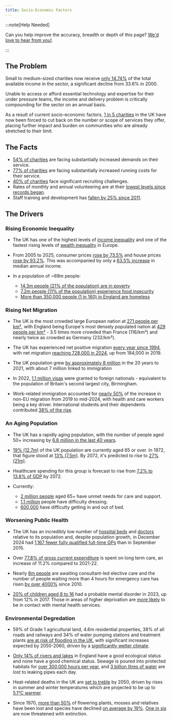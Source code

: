 ```yaml
---
title: Socio-Economic Factors
---
```


:::note[Help Needed]

Can you help improve the accuracy, breadth or depth of this page? [We'd love to hear from you!](../../overview/help).

:::

## The Problem

Small to medium-sized charities now receive [only 14.74%][2] of the total available income in the sector, a significant decline from 33.6% in 2000.

Unable to access or afford essential technology and expertise for their under pressure teams, the income and delivery problem is critically compounding for the sector on an annual basis.

As a result of current socio-economic factors, [1 in 5 charities][1] in the UK have now been forced to cut back on the number or scope of services they offer, placing further impact and burden on communities who are already stretched to their limit.

## The Facts
* [54% of charities][3] are facing substantially increased demands on their service.
* [77% of charities][4] are facing substantially increased running costs for their service.
* [40% of charities][1] face significant recruiting challenges.
* Rates of monthly and annual volunteering are at their [lowest levels since records began][5].
* Staff training and development has [fallen by 25% since 2011][1]. 

[1]: https://www.probonoeconomics.com/Handlers/Download.ashx?IDMF=5b97598d-91ce-4774-b3f6-541bda6b8af2 "Probono Economics - Treatment for the charity sector’s unhealthy status quo"
[2]: https://www.ncvo.org.uk/news-and-insights/news-index/uk-civil-society-almanac-2024/financials/ "NCVO - The UK Civil Society Almanac 2024"
[3]: https://fundraising.co.uk/2024/10/15/demand-for-services-has-risen-a-lot-for-more-than-half-of-charities-in-past-year/ "Fundraising.co.uk - Demand For Services Rising"
[4]: https://www.the-sse.org/news/97-of-charities-affected-by-cost-of-living-crisis/ "The SSE - 97% of charities affected by the cost of living crisis"
[5]: https://www.gov.uk/government/statistics/community-life-survey-202324-annual-publication/community-life-survey-202324-volunteering-and-charitable-giving "UK Government - Community Life Survey"


## The Drivers

### Rising Economic Inequality

* The UK has one of the highest levels of [income inequality][6] and one of the fastest rising levels of [wealth inequality][7] in Europe.

* From 2005 to 2025, consumer prices [rose by 73.5%][8] and house prices [rose by 93.2%][9]. This was accompanied by only a [63.5% increase][10] in median annual income.

* In a population of ~69m people:
    * [14.3m people (21% of the population) are in poverty][11]
    * [7.2m people (11% of the population) experience food insecurity][12]
    * [More than 350,000 people (1 in 160) in England are homeless][13]

[6]: https://www.oecd.org/en/data/indicators/income-inequality.html?oecdcontrol-0ad85c6bab-var1=AUT%7CBEL%7CCZE%7CDNK%7CEST%7CFIN%7CFRA%7CDEU%7CGRC%7CHUN%7CISL%7CIRL%7CISR%7CITA%7CLVA%7CLTU%7CLUX%7CNLD%7CNOR%7CPOL%7CPRT%7CSVK%7CSVN%7CESP%7CSWE%7CCHE%7CTUR%7CGBR&oecdcontrol-8027380c62-var3=2022 "OECD Income Inequality Data Indicators"
[7]: https://www.visualcapitalist.com/wealth-inequality-by-country/ "Visual Capitalist Wealth Inequality By Country"
[8]: https://www.bankofengland.co.uk/monetary-policy/inflation/inflation-calculator "Bank of England Inflation Calculator"
[9]: https://landregistry.data.gov.uk/app/ukhpi/browse?from=2005-01-01&location=http%3A%2F%2Flandregistry.data.gov.uk%2Fid%2Fregion%2Funited-kingdom&to=2025-01-01&lang=en "Land Registry House Price Statistics"
[10]: https://www.statista.com/statistics/1002964/average-full-time-annual-earnings-in-the-uk/ "Statista Average Full Time Annual Earnings In The Uk"
[11]: https://www.jrf.org.uk/uk-poverty-2025-the-essential-guide-to-understanding-poverty-in-the-uk "Joseph Rowntree - UK Poverty 2025"
[12]: https://commonslibrary.parliament.uk/research-briefings/cbp-9209/ "Commons Library - Food poverty: Households, food banks and free school meals"
[13]: https://england.shelter.org.uk/media/press_release/at_least_354000_people_homeless_in_england_today_ "Shelter - At least 354000 People Homeless In England Today"


### Rising Net Migration

* The UK is the most crowded large European nation at [271 people per km²][14], with England being Europe's most densely populated nation at [429 people per km²][15] - 3.5 times more crowded than France (116/km²) and nearly twice as crowded as Germany (232/km²).

* The UK has experienced net positive migration [every year since 1994][16], with net migration [reaching 728,000 in 2024][17], up from 184,000 in 2019.

* The UK population grew [by approximately 8 million][18] in the 20 years to 2021, with about 7 million linked to immigration

* In 2022, [1.1 million visas][19] were granted to foreign nationals - equivalent to the population of Britain's second largest city, Birmingham.

* Work-related immigration accounted for [nearly 50%][20] of the increase in non-EU migration from 2019 to mid-2024, with health and care workers being a key driver. International students and their dependents contributed [38% of the rise][21].

[14]: https://www.migrationwatchuk.org/what-is-the-problem "Migration Watch - What Is The Problem?"
[15]: https://www.migrationwatchuk.org/what-is-the-problem "Migration Watch - What Is The Problem?"
[16]: https://commonslibrary.parliament.uk/research-briefings/sn06077/ "Commons Library - Research Briefings"
[17]: https://www.ons.gov.uk/peoplepopulationandcommunity/populationandmigration/internationalmigration/bulletins/longterminternationalmigrationprovisional/yearendingjune2024 "ONS - Long Term international Migration"
[18]: https://www.migrationwatchuk.org/what-is-the-problem "Migration Watch - What Is The Problem?"
[19]: https://www.migrationwatchuk.org/what-is-the-problem "Migration Watch - What Is The Problem?"
[20]: https://migrationobservatory.ox.ac.uk/resources/briefings/long-term-international-migration-flows-to-and-from-the-uk/ "Migration Observatory - Long term international migration flows to and from the UK"
[21]: https://migrationobservatory.ox.ac.uk/resources/briefings/long-term-international-migration-flows-to-and-from-the-uk/ "Migration Observatory - Long term international migration flows to and from the UK"


### An Aging Population

* The UK has a rapidly aging population, with the number of people aged 50+ increasing by [6.8 million in the last 40 years][22].

* [19% (12.7m)][23] of the UK population are currently aged 65 or over. In 1972, that figure stood at [13% (7.5m)][23]. By 2072, it's predicted to rise to [27% (21m)][23].

* Healthcare spending for this group is forecast to rise from [7.2% to 13.8% of GDP][24] by 2072.

* Currently:
    * [2 million people][25] aged 65+ have unmet needs for care and support.
    * [1.1 million][25] people have difficulty dressing.
    * [600,000][25] have difficulty getting in and out of bed.

[22]: https://ageing-better.org.uk/our-ageing-population-state-ageing-2023-4 "Aging Better - Our Ageing Population"
[23]: https://commonslibrary.parliament.uk/the-uks-changing-population "Commons Library - The UKs Changing Population"
[24]: https://ifs.org.uk/articles/economic-consequences-uks-ageing-population "IFS - Economic Consequences of the UKs Ageing Population"
[25]: https://www.ageuk.org.uk/discover/2024/september/state-of-health-and-care-of-older-people-in-england-2024/ "Age UK - State of Health and Care of Older People In England 2024"


### Worsening Public Health

* The UK has an incredibly low number of [hospital beds][26] and [doctors][27] relative to its population and, despite population growth, in December 2024  had [1,167 fewer fully qualified full-time GPs][28] than in September 2015.

* Over [77.8% of gross current expenditure][29] is spent on long term care, an increase of 11.2% compared to 2021-22.

* Nearly [8m people][30] are awaiting consultant-led elective care and the number of people waiting more than 4 hours for emergency care has risen [by over 4000%][30] since 2010.

* [20% of children aged 8 to 16][31] had a probable mental disorder in 2023, up from 12% in 2017. Those in areas of higher deprivation are [more likely][32] to be in contact with mental health services.

[26]: https://www.bma.org.uk/advice-and-support/nhs-delivery-and-workforce/pressures/nhs-hospital-beds-data-analysis
[27]: https://www.bma.org.uk/advice-and-support/nhs-delivery-and-workforce/workforce/nhs-medical-staffing-data-analysis
[28]: https://www.bma.org.uk/advice-and-support/nhs-delivery-and-workforce/pressures/pressures-in-general-practice-data-analysis
[29]: https://digital.nhs.uk/data-and-information/publications/statistical/adult-social-care-activity-and-finance-report/2022-23/long-term-care
[30]: https://www.bma.org.uk/advice-and-support/nhs-delivery-and-workforce/pressures/nhs-backlog-data-analysis "BMA - NHS Backlog Data Analysis"
[31]: https://commonslibrary.parliament.uk/research-briefings/sn06988/ "Commons Library - Mental Health Statistics"
[32]: https://www.bma.org.uk/advice-and-support/nhs-delivery-and-workforce/pressures/mental-health-pressures-data-analysis "BMA - Mental Health Pressures Data Analysis"


### Environmental Degredation

* 59% of Grade 1 agricultural land, 4.6m residential properties, 38% of all roads and railways and 34% of water pumping stations and treatment plants [are at risk of flooding in the UK][33], with significant increases expected by 2050-2060, driven by a [significantly wetter climate][34].

* [Only 14% of rivers and lakes][35] in England have a good ecological status and none have a good chemical status. Sewage is poured into protected habitats for [over 300,000 hours per year][36], and [3 billion litres of water][37] are lost to leaking pipes each day.

* Heat-related deaths in the UK are [set to treble][38] by 2050, driven by rises in summer and winter temperatures which are projected to be up to [5.1°C warmer][39].

* Since 1970, [more than 50%][40] of flowering plants, mosses and relatives have been lost and species have declined [on average by 19%][40]. [One in six][40] are now threatened with extinction.

[33]: https://www.gov.uk/government/publications/national-assessment-of-flood-and-coastal-erosion-risk-in-england-2024/national-assessment-of-flood-and-coastal-erosion-risk-in-england-2024 "Gov.Uk - National Assessment of Flood Risk"
[34]: https://www.gov.uk/guidance/climate-change-explained "Gov.uk - Climate Change Explained"
[35]: https://lordslibrary.parliament.uk/river-pollution-and-the-regulation-of-private-water-companies/ "Lords Library - River Pollution and the Regulation of Private Water Companies"
[36]: https://unearthed.greenpeace.org/2023/07/31/sewage-uk-water-pollution/?utm_source=chatgpt.com "Greenpeace - Seweage UK Water Pollution"
[37]: https://www.discoverwater.co.uk/leaking-pipes "Discover Water - Leaking Pipes"
[38]: https://committees.parliament.uk/committee/62/environmental-audit-committee/news/100427/heatrelated-deaths-set-to-treble-by-2050-unless-govt-acts "Committees Parliament - Heat Related Deaths"
[39]: https://www.gov.uk/guidance/climate-change-explained "Gov.UK - Climate Change Explained"
[40]: https://stateofnature.org.uk/ "State of Nature 2024 Report"